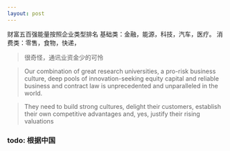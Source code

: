 ```yaml
---
layout: post
---
```

财富五百强能量按照企业类型排名
基础类：金融，能源，科技，汽车，医疗。
消费类：零售，食物，快递，

> 很奇怪，通讯业资金少的可怜

> Our combination of great research universities, a pro-risk business culture, deep pools of innovation-seeking equity capital and reliable business and contract law is unprecedented and unparalleled in the world.

> They need to build strong cultures, delight their customers, establish their own competitive advantages and, yes, justify their rising valuations


### todo: 根据中国